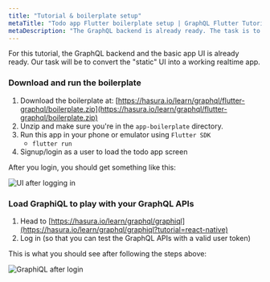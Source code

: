 ```yaml
---
title: "Tutorial & boilerplate setup"
metaTitle: "Todo app Flutter boilerplate setup | GraphQL Flutter Tutorial"
metaDescription: "The GraphQL backend is already ready. The task is to convert the static UI into a working realtime app in Flutter"
---
```


For this tutorial, the GraphQL backend and the basic app UI is already ready.
Our task will be to convert the "static" UI into a working realtime app.

### Download and run the boilerplate


1. Download the boilerplate at: [https://hasura.io/learn/graphql/flutter-graphql/boilerplate.zip](https://hasura.io/learn/graphql/flutter-graphql/boilerplate.zip)
2. Unzip and make sure you're in the `app-boilerplate` directory.
3. Run this app in your phone or emulator using `Flutter SDK`
    - `flutter run`
4. Signup/login as a user to load the todo app screen

After you login, you should get something like this:

![UI after logging in](https://graphql-engine-cdn.hasura.io/learn-hasura/assets/graphql-flutter/ui-after-logging-in.png)

### Load GraphiQL to play with your GraphQL APIs

1. Head to [https://hasura.io/learn/graphql/graphiql](https://hasura.io/learn/graphql/graphiql?tutorial=react-native)
2. Log in (so that you can test the GraphQL APIs with a valid user token)

This is what you should see after following the steps above:

![GraphiQL after login](https://graphql-engine-cdn.hasura.io/learn-hasura/assets/graphql-react/graphiql-after-login.png)
